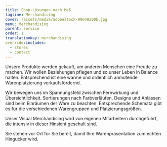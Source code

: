 ```yaml
---
title: Shop-Lösungen nach Maß
tagline: Merchandising
cover: /assets/media/adobestock-99649200b.jpg
menu: Merchandising
parent: service
order: 1
translationKey: merchandising
override:includes:
  - stores
  - contact
---
```

Unsere Produkte werden gekauft, um anderen Menschen eine Freude zu machen. Wir wollen Beziehungen pflegen und so unser Leben in Balance halten. Entsprechend ist eine warme und ordentlich anmutende Warenplatzierung verkaufsfördernd.

Wir bewegen uns im Spannungsfeld zwischen Fernwirkung und Übersichtlichkeit. Sortierungen nach Farbverläufen, Designs und Anlässen sind beim Einräumen der Ware zu beachten. Entsprechende Schemata gibt es für die verschiedenen Warengruppen und Platzierungsgrößen.

Unser Visual Merchandising wird von eigenen Mitarbeitern durchgeführt, die intensiv in dieser Hinsicht geschult sind.

Sie stehen vor Ort für Sie bereit, damit Ihre Warenpräsentation zum echten Hingucker wird.
